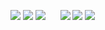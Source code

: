 ![](http://x.imagefapusercontent.com/u/brown%20boss/2737451/1245999700/003.jpg)
![](http://x.imagefapusercontent.com/u/brown%20boss/2737451/114328063/005.jpg)
![](http://x.imagefapusercontent.com/u/brown%20boss/2737451/986109355/006.jpg)
![]()
![]()
![]()
![]()
![]()
![](http://x.imagefapusercontent.com/u/brown%20boss/2737457/197291703/043.jpg)
![](http://x.imagefapusercontent.com/u/brown%20boss/2737457/189006116/044.jpg)
![](http://x.imagefapusercontent.com/u/brown%20boss/2737457/209915991/045.jpg)
